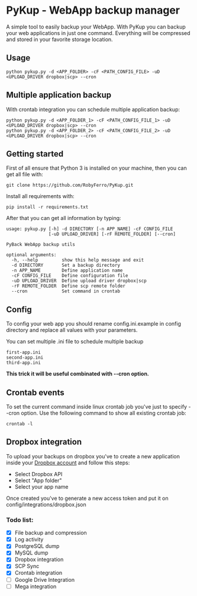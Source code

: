 # PyKup - WebApp backup manager

A simple tool to easily backup your WebApp.
With PyKup you can backup your web applications in just one command.
Everything will be compressed and stored in your favorite storage location.

## Usage

```
python pykup.py -d <APP_FOLDER> -cF <PATH_CONFIG_FILE> -uD <UPLOAD_DRIVER dropbox|scp> --cron 
```

## Multiple application backup
With crontab integration you can schedule multiple application backup:

```
python pykup.py -d <APP_FOLDER_1> -cF <PATH_CONFIG_FILE_1> -uD <UPLOAD_DRIVER dropbox|scp> --cron 
python pykup.py -d <APP_FOLDER_2> -cF <PATH_CONFIG_FILE_2> -uD <UPLOAD_DRIVER dropbox|scp> --cron 
```

## Getting started
First of all ensure that Python 3 is installed on your machine, then you can get all file with:

```
git clone https://github.com/RobyFerro/PyKup.git
```

Install all requirements with:

```
pip install -r requirements.txt
```

After that you can get all information by typing:
```
usage: pykup.py [-h] -d DIRECTORY [-n APP_NAME] -cF CONFIG_FILE
                [-uD UPLOAD_DRIVER] [-rF REMOTE_FOLDER] [--cron]

PyBack WebApp backup utils

optional arguments:
  -h, --help         show this help message and exit
  -d DIRECTORY       Set a backup directory
  -n APP_NAME        Define application name
  -cF CONFIG_FILE    Define configuration file
  -uD UPLOAD_DRIVER  Define upload driver dropbox|scp
  -rF REMOTE_FOLDER  Define scp remote folder
  --cron             Set command in crontab
```

## Config
To config your web app you should rename config.ini.example in config directory
and replace all values with your parameters.

You can set multiple .ini file to schedule multiple backup

```
first-app.ini
second-app.ini
third-app.ini
```

**This trick it will be useful combinated with --cron option.**

## Crontab events
To set the current command inside linux crontab job you've just to specify --cron option.
Use the following command to show all existing crontab job:
```
crontab -l
```

## Dropbox integration

To upload your backups on dropbox you've to create a new application inside your [Dropbox account](https://www.dropbox.com/developers/apps/create) 
and follow this steps:

* Select Dropbox API
* Select "App folder"
* Select your app name

Once created you've to generate a new access token and put it on config/integrations/dropbox.json

### Todo list:
- [x] File backup and compression
- [x] Log activity
- [x] PostgreSQL dump
- [x] MySQL dump
- [x] Dropbox integration
- [x] SCP Sync
- [x] Crontab integration
- [ ] Google Drive Integration
- [ ] Mega integration
